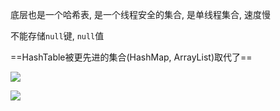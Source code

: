 底层也是一个哈希表, 是一个线程安全的集合, 是单线程集合, 速度慢

不能存储`null`键, `null`值

==HashTable被更先进的集合(HashMap,  ArrayList)取代了==

![](https://pic.superbed.cn/item/5dff159b76085c3289324468.jpg)



![](https://pic.superbed.cn/item/5da2ef709dc6d64c08da4f24.jpg)

